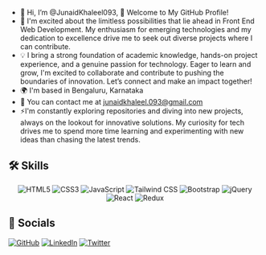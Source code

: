 - 👋 Hi, I’m @JunaidKhaleel093, 🌟 Welcome to My GitHub Profile!
- 🚀 I'm excited about the limitless possibilities that lie ahead in Front End Web Development. My enthusiasm for emerging technologies and my dedication to excellence drive me to seek out diverse projects where I can contribute.
- 💡 I  bring a strong foundation of academic knowledge, hands-on project experience, and a genuine passion for technology. Eager to learn and grow, I'm excited to collaborate and contribute to pushing the boundaries of innovation. Let’s connect and make an impact together!
- 🌍 I'm based in Bengaluru, Karnataka
- 📧 You can contact me at [junaidkhaleel.093@gmail.com](mailto:junaidkhaleel.093@gmail.com)
- ⚡I'm constantly exploring repositories and diving into new projects, always on the lookout for innovative solutions. My curiosity for tech drives me to spend more time learning and experimenting with new ideas than chasing the latest trends.


## 🛠 Skills

<p align="center">
 <img src="https://img.shields.io/badge/HTML5-E34F26?style=flat-square&logo=html5&logoColor=white" alt="HTML5" />
  <img src="https://img.shields.io/badge/CSS3-%231572B6.svg?style=flat-square&logo=css3&logoColor=white" alt="CSS3" />
  <img src="https://img.shields.io/badge/JavaScript-%23F7DF1E.svg?style=flat-square&logo=javascript&logoColor=black" alt="JavaScript" />
  <img src="https://img.shields.io/badge/TailwindCSS-%2338B2AC.svg?style=flat-square&logo=tailwind-css&logoColor=white" alt="Tailwind CSS" />
  <img src="https://img.shields.io/badge/Bootstrap-%23563D7C.svg?style=flat-square&logo=bootstrap&logoColor=white" alt="Bootstrap" />
  <img src="https://img.shields.io/badge/jQuery-%230769AD.svg?style=flat-square&logo=jquery&logoColor=white" alt="jQuery" />
  <img src="https://img.shields.io/badge/React-%2320232a.svg?style=flat-square&logo=react&logoColor=%2361DAFB" alt="React"/>
  <img src="https://img.shields.io/badge/Redux-%23764ABC.svg?style=flat-square&logo=redux&logoColor=white" alt="Redux"/>
</p>

## 🔗 Socials

[![GitHub](https://img.shields.io/badge/GitHub-%2312100E.svg?style=flat-square&logo=github&logoColor=white)](https://github.com/JunaidKhaleel093)
[![LinkedIn](https://img.shields.io/badge/LinkedIn-%230077B5.svg?style=flat-square&logo=linkedin&logoColor=white)](https://linkedin.com/in/junaidkhaleel093)
[![Twitter](https://img.shields.io/badge/Twitter-%231DA1F2.svg?style=flat-square&logo=twitter&logoColor=white)](https://twitter.com/JunaidKhaleel96)

